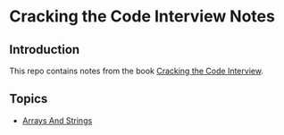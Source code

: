 # Cracking the Code Interview Notes

## Introduction

This repo contains notes from the book [Cracking the Code Interview](https://www.amazon.com/Cracking-Coding-Interview-Programming-Questions/dp/0984782850/ref=sr_1_1?crid=3M9B63Z3JZ0SB&keywords=cracking+the+code+interview&qid=1650274597&s=books&sprefix=cracking+the+code+in%2Cstripbooks%2C1299&sr=1-1).

## Topics

  * [Arrays And Strings](Notes/ArraysAndStrings.md)